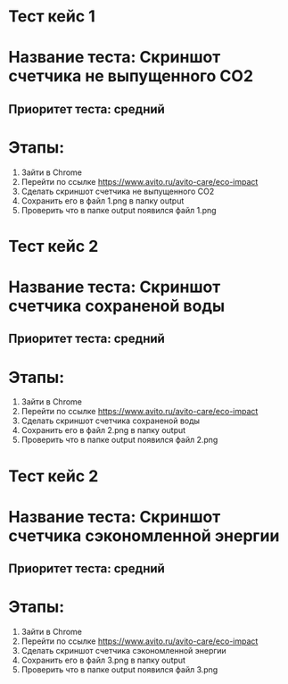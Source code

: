 # Тест кейс 1<br>
# Название теста: Cкриншот счетчика не выпущенного CO2<br>
## Приоритет теста: средний<br>
# Этапы:<br>
1. Зайти в Chrome
2. Перейти по ссылке https://www.avito.ru/avito-care/eco-impact
3. Cделать скриншот счетчика не выпущенного CO2
4. Сохранить его в файл 1.png в папку output
5. Проверить что в папке output появился файл 1.png


# Тест кейс 2<br>
# Название теста: Cкриншот счетчика сохраненой воды<br>
## Приоритет теста: средний<br>
# Этапы:<br>
1. Зайти в Chrome
2. Перейти по ссылке https://www.avito.ru/avito-care/eco-impact
3. Cделать скриншот счетчика сохраненой воды 
4. Сохранить его в файл 2.png в папку output
5. Проверить что в папке output появился файл 2.png

# Тест кейс 2<br>
# Название теста: Cкриншот счетчика сэкономленной энергии<br>
## Приоритет теста: средний<br>
# Этапы:<br>
1. Зайти в Chrome
2. Перейти по ссылке https://www.avito.ru/avito-care/eco-impact
3. Cделать скриншот счетчика сэкономленной энергии
4. Сохранить его в файл 3.png в папку output
5. Проверить что в папке output появился файл 3.png
